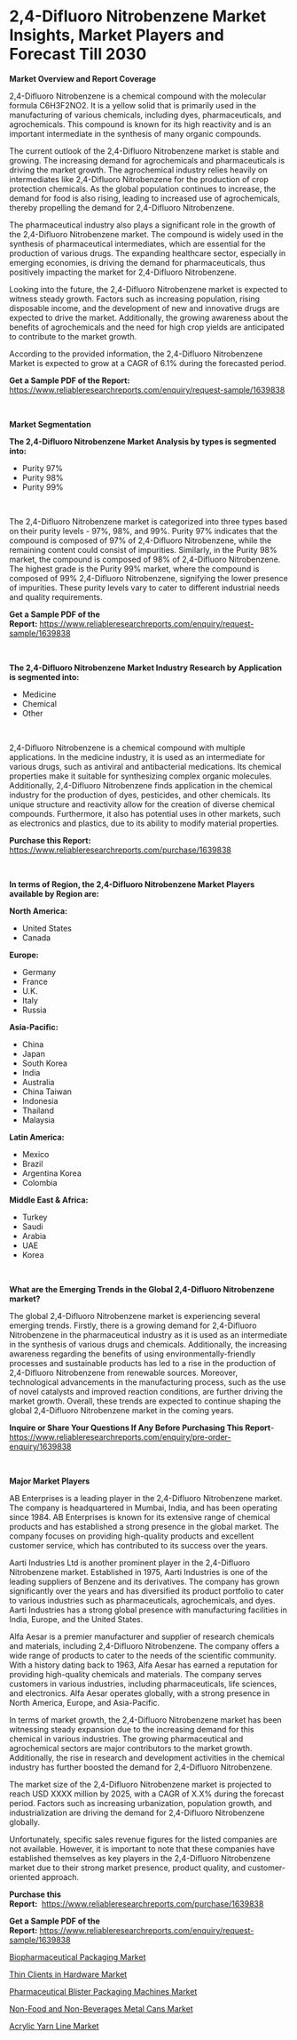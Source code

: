 <p><h1>2,4-Difluoro Nitrobenzene Market Insights, Market Players and Forecast Till 2030</h1></p><p><strong>Market Overview and Report Coverage</strong></p>
<p><p>2,4-Difluoro Nitrobenzene is a chemical compound with the molecular formula C6H3F2NO2. It is a yellow solid that is primarily used in the manufacturing of various chemicals, including dyes, pharmaceuticals, and agrochemicals. This compound is known for its high reactivity and is an important intermediate in the synthesis of many organic compounds.</p><p>The current outlook of the 2,4-Difluoro Nitrobenzene market is stable and growing. The increasing demand for agrochemicals and pharmaceuticals is driving the market growth. The agrochemical industry relies heavily on intermediates like 2,4-Difluoro Nitrobenzene for the production of crop protection chemicals. As the global population continues to increase, the demand for food is also rising, leading to increased use of agrochemicals, thereby propelling the demand for 2,4-Difluoro Nitrobenzene.</p><p>The pharmaceutical industry also plays a significant role in the growth of the 2,4-Difluoro Nitrobenzene market. The compound is widely used in the synthesis of pharmaceutical intermediates, which are essential for the production of various drugs. The expanding healthcare sector, especially in emerging economies, is driving the demand for pharmaceuticals, thus positively impacting the market for 2,4-Difluoro Nitrobenzene.</p><p>Looking into the future, the 2,4-Difluoro Nitrobenzene market is expected to witness steady growth. Factors such as increasing population, rising disposable income, and the development of new and innovative drugs are expected to drive the market. Additionally, the growing awareness about the benefits of agrochemicals and the need for high crop yields are anticipated to contribute to the market growth.</p><p>According to the provided information, the 2,4-Difluoro Nitrobenzene Market is expected to grow at a CAGR of 6.1% during the forecasted period.</p></p>
<p><strong>Get a Sample PDF of the Report:</strong> <a href="https://www.reliableresearchreports.com/enquiry/request-sample/1639838">https://www.reliableresearchreports.com/enquiry/request-sample/1639838</a></p>
<p>&nbsp;</p>
<p><strong>Market Segmentation</strong></p>
<p><strong>The 2,4-Difluoro Nitrobenzene Market Analysis by types is segmented into:</strong></p>
<p><ul><li>Purity 97%</li><li>Purity 98%</li><li>Purity 99%</li></ul></p>
<p>&nbsp;</p>
<p><p>The 2,4-Difluoro Nitrobenzene market is categorized into three types based on their purity levels - 97%, 98%, and 99%. Purity 97% indicates that the compound is composed of 97% of 2,4-Difluoro Nitrobenzene, while the remaining content could consist of impurities. Similarly, in the Purity 98% market, the compound is composed of 98% of 2,4-Difluoro Nitrobenzene. The highest grade is the Purity 99% market, where the compound is composed of 99% 2,4-Difluoro Nitrobenzene, signifying the lower presence of impurities. These purity levels vary to cater to different industrial needs and quality requirements.</p></p>
<p><strong>Get a Sample PDF of the Report:</strong>&nbsp;<a href="https://www.reliableresearchreports.com/enquiry/request-sample/1639838">https://www.reliableresearchreports.com/enquiry/request-sample/1639838</a></p>
<p>&nbsp;</p>
<p><strong>The 2,4-Difluoro Nitrobenzene Market Industry Research by Application is segmented into:</strong></p>
<p><ul><li>Medicine</li><li>Chemical</li><li>Other</li></ul></p>
<p>&nbsp;</p>
<p><p>2,4-Difluoro Nitrobenzene is a chemical compound with multiple applications. In the medicine industry, it is used as an intermediate for various drugs, such as antiviral and antibacterial medications. Its chemical properties make it suitable for synthesizing complex organic molecules. Additionally, 2,4-Difluoro Nitrobenzene finds application in the chemical industry for the production of dyes, pesticides, and other chemicals. Its unique structure and reactivity allow for the creation of diverse chemical compounds. Furthermore, it also has potential uses in other markets, such as electronics and plastics, due to its ability to modify material properties.</p></p>
<p><strong>Purchase this Report:</strong>&nbsp; <a href="https://www.reliableresearchreports.com/purchase/1639838">https://www.reliableresearchreports.com/purchase/1639838</a></p>
<p>&nbsp;</p>
<p><strong>In terms of Region, the 2,4-Difluoro Nitrobenzene Market Players available by Region are:</strong></p>
<p>
    <p> <strong> North America: </strong>
        <ul>
            <li>United States</li>
            <li>Canada</li>
        </ul>
        </p> 
    <p> <strong> Europe: </strong>
        <ul>
            <li>Germany</li>
            <li>France</li>
            <li>U.K.</li>
            <li>Italy</li>
            <li>Russia</li>
        </ul>
        </p> 
    <p> <strong> Asia-Pacific: </strong>
        <ul>
            <li>China</li>
            <li>Japan</li>
            <li>South Korea</li>
            <li>India</li>
            <li>Australia</li>
            <li>China Taiwan</li>
            <li>Indonesia</li>
            <li>Thailand</li>
            <li>Malaysia</li>
        </ul>
        </p> 
    <p> <strong> Latin America: </strong>
        <ul>
            <li>Mexico</li>
            <li>Brazil</li>
            <li>Argentina Korea</li>
            <li>Colombia</li>
        </ul>
        </p> 
    <p> <strong> Middle East & Africa: </strong>
        <ul>
            <li>Turkey</li>
            <li>Saudi</li>
            <li>Arabia</li>
            <li>UAE</li>
            <li>Korea</li>
        </ul>
    </p>
    </p>
<p>&nbsp;</p>
<p><strong>What are the Emerging Trends in the Global 2,4-Difluoro Nitrobenzene market?</strong></p>
<p><p>The global 2,4-Difluoro Nitrobenzene market is experiencing several emerging trends. Firstly, there is a growing demand for 2,4-Difluoro Nitrobenzene in the pharmaceutical industry as it is used as an intermediate in the synthesis of various drugs and chemicals. Additionally, the increasing awareness regarding the benefits of using environmentally-friendly processes and sustainable products has led to a rise in the production of 2,4-Difluoro Nitrobenzene from renewable sources. Moreover, technological advancements in the manufacturing process, such as the use of novel catalysts and improved reaction conditions, are further driving the market growth. Overall, these trends are expected to continue shaping the global 2,4-Difluoro Nitrobenzene market in the coming years.</p></p>
<p><strong>Inquire or Share Your Questions If Any Before Purchasing This Report</strong>- <a href="https://www.reliableresearchreports.com/enquiry/pre-order-enquiry/1639838">https://www.reliableresearchreports.com/enquiry/pre-order-enquiry/1639838</a></p>
<p>&nbsp;</p>
<p><strong>Major Market Players</strong></p>
<p><p>AB Enterprises is a leading player in the 2,4-Difluoro Nitrobenzene market. The company is headquartered in Mumbai, India, and has been operating since 1984. AB Enterprises is known for its extensive range of chemical products and has established a strong presence in the global market. The company focuses on providing high-quality products and excellent customer service, which has contributed to its success over the years.</p><p>Aarti Industries Ltd is another prominent player in the 2,4-Difluoro Nitrobenzene market. Established in 1975, Aarti Industries is one of the leading suppliers of Benzene and its derivatives. The company has grown significantly over the years and has diversified its product portfolio to cater to various industries such as pharmaceuticals, agrochemicals, and dyes. Aarti Industries has a strong global presence with manufacturing facilities in India, Europe, and the United States.</p><p>Alfa Aesar is a premier manufacturer and supplier of research chemicals and materials, including 2,4-Difluoro Nitrobenzene. The company offers a wide range of products to cater to the needs of the scientific community. With a history dating back to 1963, Alfa Aesar has earned a reputation for providing high-quality chemicals and materials. The company serves customers in various industries, including pharmaceuticals, life sciences, and electronics. Alfa Aesar operates globally, with a strong presence in North America, Europe, and Asia-Pacific.</p><p>In terms of market growth, the 2,4-Difluoro Nitrobenzene market has been witnessing steady expansion due to the increasing demand for this chemical in various industries. The growing pharmaceutical and agrochemical sectors are major contributors to the market growth. Additionally, the rise in research and development activities in the chemical industry has further boosted the demand for 2,4-Difluoro Nitrobenzene.</p><p>The market size of the 2,4-Difluoro Nitrobenzene market is projected to reach USD XXXX million by 2025, with a CAGR of X.X% during the forecast period. Factors such as increasing urbanization, population growth, and industrialization are driving the demand for 2,4-Difluoro Nitrobenzene globally.</p><p>Unfortunately, specific sales revenue figures for the listed companies are not available. However, it is important to note that these companies have established themselves as key players in the 2,4-Difluoro Nitrobenzene market due to their strong market presence, product quality, and customer-oriented approach.</p></p>
<p><strong>Purchase this Report:</strong>&nbsp;&nbsp;<a href="https://www.reliableresearchreports.com/purchase/1639838">https://www.reliableresearchreports.com/purchase/1639838</a></p>
<p></p>
<p><strong>Get a Sample PDF of the Report:</strong>&nbsp;<a href="https://www.reliableresearchreports.com/enquiry/request-sample/1639838">https://www.reliableresearchreports.com/enquiry/request-sample/1639838</a></p>
<p><p><a href="https://medium.com/@santosh99915121/biopharmaceutical-packaging-market-size-cagr-trends-2024-2030-8479a62d2521">Biopharmaceutical Packaging Market</a></p><p><a href="https://www.linkedin.com/pulse/thin-clients-hardware-market-size-growth-forecast-from-2023/">Thin Clients in Hardware Market</a></p><p><a href="https://medium.com/@shubham99912151/pharmaceutical-blister-packaging-machines-market-insights-into-market-cagr-market-trends-and-25ec46789d89">Pharmaceutical Blister Packaging Machines Market</a></p><p><a href="https://www.linkedin.com/pulse/decoding-non-food-non-beverages-metal-cans-market-deep/">Non-Food and Non-Beverages Metal Cans Market</a></p><p><a href="https://www.linkedin.com/pulse/acrylic-yarn-line-market-size-2023-2030-global-industrial/">Acrylic Yarn Line Market</a></p></p>